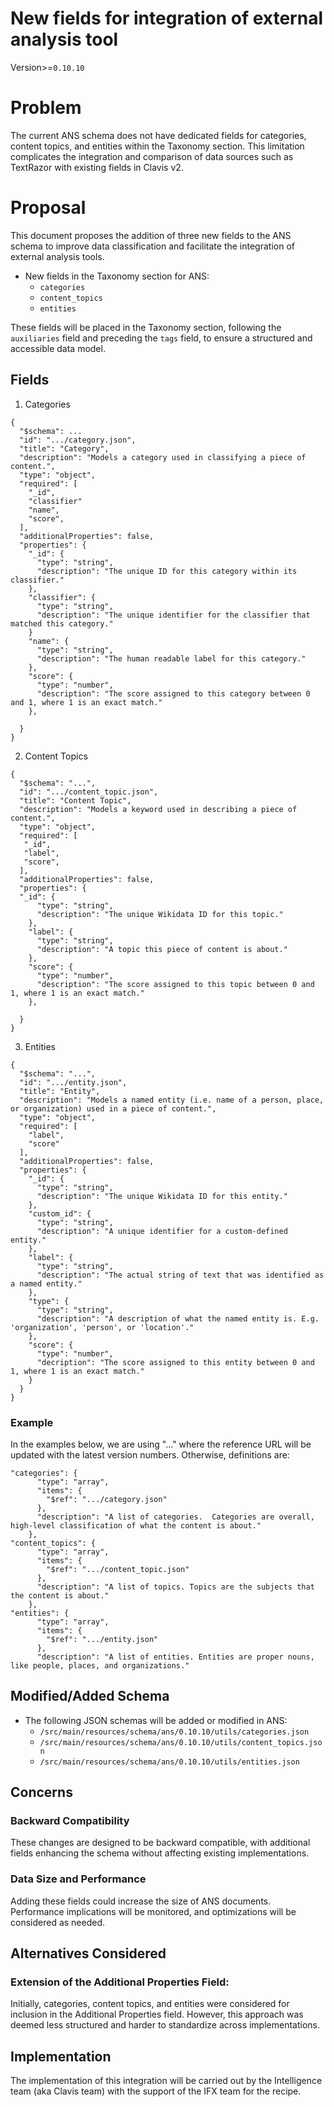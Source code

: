 # New fields for integration of external analysis tool
Version>=`0.10.10`

# Problem

The current ANS schema does not have dedicated fields for categories, content topics, and entities within the Taxonomy section. This limitation complicates the integration and comparison of data sources such as TextRazor with existing fields in Clavis v2.

# Proposal

This document proposes the addition of three new fields to the ANS schema to improve data classification and facilitate the integration of external analysis tools.

* New fields in the Taxonomy section for ANS:
  * `categories`
  * `content_topics`
  * `entities`

These fields will be placed in the Taxonomy section, following the `auxiliaries` field and preceding the `tags` field, to ensure a structured and accessible data model.

## Fields

1. Categories

   
```
{
  "$schema": ...
  "id": ".../category.json",
  "title": "Category",
  "description": "Models a category used in classifying a piece of content.",
  "type": "object",
  "required": [
    "_id",
    "classifier"
    "name",
    "score",
  ],
  "additionalProperties": false,
  "properties": {
    "_id": {
      "type": "string",
      "description": "The unique ID for this category within its classifier."
    },
    "classifier": {
      "type": "string",
      "description": "The unique identifier for the classifier that matched this category."
    }
    "name": {
      "type": "string",
      "description": "The human readable label for this category."
    },
    "score": {
      "type": "number",
      "description": "The score assigned to this category between 0 and 1, where 1 is an exact match."
    },
   
  }
}
```

2. Content Topics
```
{
  "$schema": "...",
  "id": ".../content_topic.json",
  "title": "Content Topic",
  "description": "Models a keyword used in describing a piece of content.",
  "type": "object",
  "required": [
   "_id",
   "label",
   "score",
  ],
  "additionalProperties": false,
  "properties": {
  "_id": {
      "type": "string",
      "description": "The unique Wikidata ID for this topic."
    },
    "label": {
      "type": "string",
      "description": "A topic this piece of content is about."
    },
    "score": {
      "type": "number",
      "description": "The score assigned to this topic between 0 and 1, where 1 is an exact match."
    },
    
  }
}
```
   
3. Entities
```
{
  "$schema": "...",
  "id": ".../entity.json",
  "title": "Entity",
  "description": "Models a named entity (i.e. name of a person, place, or organization) used in a piece of content.",
  "type": "object",
  "required": [ 
    "label",
    "score"
  ],
  "additionalProperties": false,
  "properties": {
    "_id": {
      "type": "string",
      "description": "The unique Wikidata ID for this entity."
    },
    "custom_id": {
      "type": "string",
      "description": "A unique identifier for a custom-defined entity."
    },
    "label": {
      "type": "string",
      "description": "The actual string of text that was identified as a named entity."
    },
    "type": {
      "type": "string",
      "description": "A description of what the named entity is. E.g. 'organization', 'person', or 'location'."
    },
    "score": {
      "type": "number",
      "decription": "The score assigned to this entity between 0 and 1, where 1 is an exact match."
    }
  }
}
```
### Example
In the examples below, we are using "..." where the reference URL will be updated with the latest version numbers. Otherwise, definitions are:

```
"categories": {
      "type": "array",
      "items": {
        "$ref": ".../category.json"
      },
      "description": "A list of categories.  Categories are overall, high-level classification of what the content is about."
    },
"content_topics": {
      "type": "array",
      "items": {
        "$ref": ".../content_topic.json"
      },
      "description": "A list of topics. Topics are the subjects that the content is about."
    },
"entities": {
      "type": "array",
      "items": {
        "$ref": ".../entity.json"
      },
      "description": "A list of entities. Entities are proper nouns, like people, places, and organizations."
```

## Modified/Added Schema

* The following JSON schemas will be added or modified in ANS:
  * `/src/main/resources/schema/ans/0.10.10/utils/categories.json`
  * `/src/main/resources/schema/ans/0.10.10/utils/content_topics.json`
  * `/src/main/resources/schema/ans/0.10.10/utils/entities.json`


## Concerns

### Backward Compatibility
These changes are designed to be backward compatible, with additional fields enhancing the schema without affecting existing implementations.

### Data Size and Performance
Adding these fields could increase the size of ANS documents. Performance implications will be monitored, and optimizations will be considered as needed.

## Alternatives Considered
### Extension of the Additional Properties Field:
Initially, categories, content topics, and entities were considered for inclusion in the Additional Properties field. However, this approach was deemed less structured and harder to standardize across implementations.

## Implementation
The implementation of this integration will be carried out by the Intelligence team (aka Clavis team) with the support of the IFX team for the recipe. 


